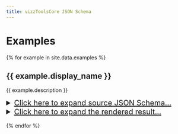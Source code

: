 ```yaml
---
title: vizzToolsCore JSON Schema
---
```


# Examples
{% for example in site.data.examples %}
## {{ example.display_name }}

{{ example.description }}

<details><summary style="font-size:20px; cursor:pointer; text-decoration: underline">Click here to expand source JSON Schema...</summary>
<p>
{% highlight json %}
{% include examples/{{ example.name }}.schema.json %}
{% endhighlight %}
</p>
</details>

<details><summary style="font-size:20px; cursor:pointer; text-decoration: underline">Click here to expand the rendered result...</summary>
<p>
[ {{example.display_name}} ](assets/examples/{{ example.name }}.html)

<iframe style="width: 100%; height: 60vh" src="assets/examples/{{ example.name }}.html"></iframe>
</p>
</details>
<br/>
{% endfor %}